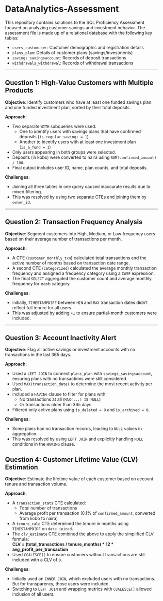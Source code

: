 # DataAnalytics-Assessment

This repository contains solutions to the SQL Proficiency Assessment focused on analyzing customer savings and investment behavior. 
The assessment file is made up of a relational database with the following key tables:

- `users_customuser`: Customer demographic and registration details
- `plans_plan`: Details of customer plans (savings/investments)
- `savings_savingsaccount`: Records of deposit transactions
- `withdrawals_withdrawal`: Records of withdrawal transactions

---

## Question 1: High-Value Customers with Multiple Products

**Objective**: Identify customers who have at least one funded savings plan and one funded investment plan, sorted by their total deposits.

**Approach**:
- Two separate `WITH` subqueries were used:
  - One to identify users with savings plans that have confirmed deposits (`is_regular_savings = 1`)
  - Another to identify users with at least one investment plan (`is_a_fund = 1`)
- Only users appearing in both groups were selected.
- Deposits (in kobo) were converted to naira using `SUM(confirmed_amount) / 100`.
- Final output includes user ID, name, plan counts, and total deposits.

**Challenges**:
- Joining all three tables in one query caused inaccurate results due to mixed filtering.
- This was resolved by using two separate CTEs and joining them by `owner_id`.

---

## Question 2: Transaction Frequency Analysis

**Objective**: Segment customers into High, Medium, or Low frequency users based on their average number of transactions per month.

**Approach**:
- A CTE (`customer_monthly_txn`) calculated total transactions and the active number of months based on transaction date range.
- A second CTE (`categorized`) calculated the average monthly transaction frequency and assigned a frequency category using a `CASE` expression.
- The final `SELECT` aggregated the customer count and average monthly frequency for each category.

**Challenges**:
- Initially, `TIMESTAMPDIFF` between `MIN` and `MAX` transaction dates didn’t reflect full tenure for all users.
- This was adjusted by adding `+1` to ensure partial-month customers were included.

---

## Question 3: Account Inactivity Alert

**Objective**: Flag all active savings or investment accounts with no transactions in the last 365 days.

**Approach**:
- Used a `LEFT JOIN` to connect `plans_plan` with `savings_savingsaccount`, ensuring plans with no transactions were still considered.
- Used `MAX(transaction_date)` to determine the most recent activity per plan.
- Included a `HAVING` clause to filter for plans with:
  - No transactions at all (`MAX(...) IS NULL`)
  - Or transactions older than 365 days.
- Filtered only active plans using `is_deleted = 0` and `is_archived = 0`.

**Challenges**:
- Some plans had no transaction records, leading to `NULL` values in aggregation.
- This was resolved by using `LEFT JOIN` and explicitly handling `NULL` conditions in the `HAVING` clause.


## Question 4: Customer Lifetime Value (CLV) Estimation

**Objective**: Estimate the lifetime value of each customer based on account tenure and transaction volume.

**Approach**:
- A `transaction_stats` CTE calculated:
  - Total number of transactions
  - Average profit per transaction (0.1% of `confirmed_amount`, converted from kobo to naira)
- A `tenure_calc` CTE determined the tenure in months using `TIMESTAMPDIFF` on `date_joined`.
- The `clv_estimate` CTE combined the above to apply the simplified CLV formula:  
  **CLV = (total_transactions / tenure_months) * 12 * avg_profit_per_transaction**
- Used `COALESCE()` to ensure customers without transactions are still included with a CLV of `0`.

**Challenges**:
- Initially used an `INNER JOIN`, which excluded users with no transactions. But for transparency, those users were included.
- Switching to `LEFT JOIN` and wrapping metrics with `COALESCE()` allowed inclusion of all users.
